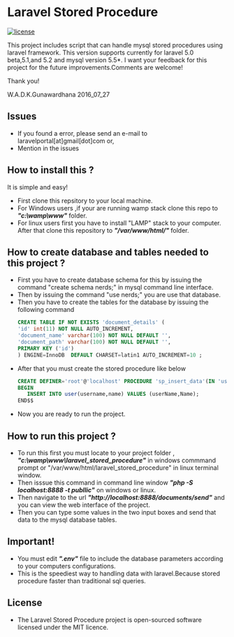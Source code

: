 # Laravel Stored Procedure
[![license](https://img.shields.io/github/license/mashape/apistatus.svg?maxAge=2592000)](https://github.com/kaviranga/laravel_stored_procedure/blob/master/LICENSE)

This project includes script that can handle mysql stored procedures using laravel framework.
This version supports currently for laravel 5.0 beta,5.1,and 5.2 and mysql version 5.5*.
I want your feedback for this project for the future improvements.Comments are welcome! 

Thank you!

W.A.D.K.Gunawardhana
2016_07_27
 
## Issues

* If you found a error, please send an e-mail to laravelportal[at]gmail[dot]com or,
* Mention in the issues

## How to install this ?

It is simple and easy!
* First clone this repsitory to your local machine.
* For Windows users ,if your are running wamp stack clone this repo to ***"c:\wamp\www"*** folder.
* For linux users first you have to install "LAMP" stack to your computer. After that clone this repository to ***"/var/www/html/"*** folder.

## How to create database and tables needed to this project ? 
* First you have to create database schema for this by issuing the command "create schema nerds;" in mysql command line interface.
* Then by issuing the command "use nerds;" you are use that database.
* Then you have to create the tables for the database by issuing the following command 
  ```sql 
  CREATE TABLE IF NOT EXISTS 'document_details' (
  'id' int(11) NOT NULL AUTO_INCREMENT,
  'document_name' varchar(100) NOT NULL DEFAULT '',
  'document_path' varchar(100) NOT NULL DEFAULT '',
  PRIMARY KEY ('id')
  ) ENGINE=InnoDB  DEFAULT CHARSET=latin1 AUTO_INCREMENT=10 ;
  ```
* After that you must create the stored procedure like below
   ```sql
   CREATE DEFINER='root'@'localhost' PROCEDURE 'sp_insert_data'(IN 'userName' VARCHAR(50), IN 'Name' VARCHAR(50))
   BEGIN
      INSERT INTO user(username,name) VALUES (userName,Name);
   END$$
   ```
* Now you are ready to run the project.

## How to run this project ? 
* To run this first you must locate to your project folder , ***"c:\wamp\www\laravel_stored_procedure"*** in windows commmand prompt or "/var/www/html/laravel_stored_procedure" in linux terminal window.
* Then isssue this command in command line window ***"php -S localhost:8888 -t publlic"*** on windows or linux.
* Then navigate to the url ***"http://localhost:8888/documents/send"*** and you can view the web interface of the project.
* Then you can type some values in the two input boxes and send that data to the mysql database tables.

## Important!
* You must edit ***".env"*** file to include the database parameters according to your computers configurations.
* This is the speediest way to handling data with laravel.Because stored procedure faster than traditional sql queries. 

## License
* The Laravel Stored Procedure project is open-sourced software licensed under the MIT licence.
